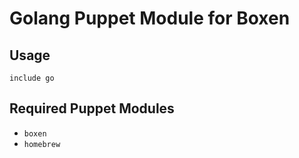 # Golang Puppet Module for Boxen

## Usage


```puppet
include go
```

## Required Puppet Modules

* `boxen`
* `homebrew`
